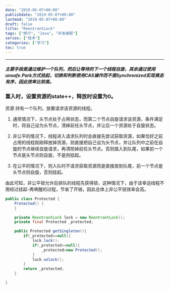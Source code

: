 ```yaml
---
date: "2019-05-07+08:00"
publishdate: "2019-05-07+08:00"
lastmod: "2019-05-07+08:00"
draft: false
title: "ReentrantLock"
tags: ["修行", "Java", "并发编程"]
series: ["技术"]
categories: ["学习"]
toc: true
---
```


---

##### 主要手段是通过维护一个队列，然后让等待的下一个线程自旋，其余通过使用unsafe.Park方式挂起，切换和判断使用CAS操作而不是Synchronized实现竟态有序，因此效率比较高。

### 重入时，设置资源的state++，释放时设置为0。

资源 持有一个队列，放置请求该资源的线程。

1. 通常情况下，头节点处于占用状态，而第二个节点自旋请求该资源，条件满足时，将自己设为头节点，清掉前任头节点，并让后一个资源处于自旋状态。

2. 非公平的情况下，线程进入请求队列时会直接先尝试获取资源，如果恰好之前占用的线程刚刚释放掉资源，则直接把自己设为头节点，并让队列中之前在自旋的节点继续自旋请求，再清除掉前任头节点。否则插入到队尾，如果前一个节点是头节点则自旋，不是则挂起。

3. 在公平的情况下，则入队时不请求获取资源而是直接放到队尾，前一个节点是头节点则自旋，否则挂起。

由此可知，非公平锁允许后排队的线程先获得锁，这种情况下，由于该幸运线程不用经过挂起-再唤醒的过程，节省了开销，因此总体上非公平锁效率会高。

```java
public class Protected {
    Protected() {
    }

    private ReentrantLock lock = new ReentrantLock();
    private final Protected _protected;

    public Protected getSingleton(){
        if(_protected==null){
            lock.lock();
            if(_protected==null){
                _protected=new Protected();
            }
            lock.unlock();
        }
        return _protected;
    }

}
```